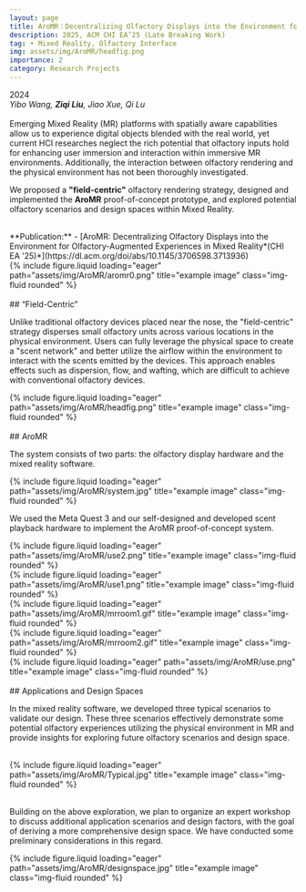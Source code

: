 ```yaml
---
layout: page
title: AroMR：Decentralizing Olfactory Displays into the Environment for Olfactory-Augmented Experiences in Mixed Reality
description: 2025, ACM CHI EA’25 (Late Breaking Work)
tag: • Mixed Reality, Olfactory Interface
img: assets/img/AroMR/headfig.png
importance: 2
category: Research Projects
---
```


2024  
*Yibo Wang, **Ziqi Liu**, Jiao Xue, Qi Lu*  
<br>
Emerging Mixed Reality (MR) platforms with spatially aware capabilities allow us to experience digital objects blended with the real world, yet current HCI researches neglect the rich potential that olfactory inputs hold for enhancing user immersion and interaction within immersive MR environments. Additionally, the interaction between olfactory rendering and the physical environment has not been thoroughly investigated.   

We proposed a **"field-centric"** olfactory rendering strategy, designed and implemented the **AroMR** proof-of-concept prototype, and explored potential olfactory scenarios and design spaces within Mixed Reality.

<br>
**Publication:**  
- [AroMR: Decentralizing Olfactory Displays into the Environment for Olfactory-Augmented Experiences in Mixed Reality*(CHI EA ’25)*](https://dl.acm.org/doi/abs/10.1145/3706598.3713936)

<br>

<div class="row justify-content-center">
    <div class="col-sm mt-3 mt-md-0">
        {% include figure.liquid loading="eager" path="assets/img/AroMR/aromr0.png" title="example image" class="img-fluid rounded" %}
    </div>
</div>

<br>
## “Field-Centric”  

Unlike traditional olfactory devices placed near the nose, the "field-centric" strategy disperses small olfactory units across various locations in the physical environment. Users can fully leverage the physical space to create a "scent network" and better utilize the airflow within the environment to interact with the scents emitted by the devices. This approach enables effects such as dispersion, flow, and wafting, which are difficult to achieve with conventional olfactory devices.


<div class="row justify-content-center">
    <div class="col-sm mt-3 mt-md-0">
        {% include figure.liquid loading="eager" path="assets/img/AroMR/headfig.png" title="example image" class="img-fluid rounded" %}
    </div>
</div>

<br>
## AroMR  

The system consists of two parts: the olfactory display hardware and the mixed reality software.

<div class="row">
    <div class="col-sm mt-3 mt-md-0">
        {% include figure.liquid loading="eager" path="assets/img/AroMR/system.jpg" title="example image" class="img-fluid rounded" %}
    </div>
</div>

We used the Meta Quest 3 and our self-designed and developed scent playback hardware to implement the AroMR proof-of-concept system.

<div class="row">
    <div class="col-sm mt-3 mt-md-0">
        {% include figure.liquid loading="eager" path="assets/img/AroMR/use2.png" title="example image" class="img-fluid rounded" %}
    </div>
    <div class="col-sm mt-3 mt-md-0">
        {% include figure.liquid loading="eager" path="assets/img/AroMR/use1.png" title="example image" class="img-fluid rounded" %}
    </div>
</div>
<div class="row">
    <div class="col-sm mt-3 mt-md-0">
        {% include figure.liquid loading="eager" path="assets/img/AroMR/mrroom1.gif" title="example image" class="img-fluid rounded" %}
    </div>
    <div class="col-sm mt-3 mt-md-0">
        {% include figure.liquid loading="eager" path="assets/img/AroMR/mrroom2.gif" title="example image" class="img-fluid rounded" %}
    </div>
    <div class="col-sm mt-3 mt-md-0">
        {% include figure.liquid loading="eager" path="assets/img/AroMR/use.png" title="example image" class="img-fluid rounded" %}
    </div>
</div>


<br>
## Applications and Design Spaces  

In the mixed reality software, we developed three typical scenarios to validate our design. These three scenarios effectively demonstrate some potential olfactory experiences utilizing the physical environment in MR and provide insights for exploring future olfactory scenarios and design space.

<br>

<div class="row justify-content-center">
    <div class="col-sm-10 mt-3 mt-md-0 d-flex justify-content-center">
        {% include figure.liquid loading="eager" path="assets/img/AroMR/Typical.jpg" title="example image" class="img-fluid rounded" %}
    </div>
</div>

<br>

Building on the above exploration, we plan to organize an expert workshop to discuss additional application scenarios and design factors, with the goal of deriving a more comprehensive design space. We have conducted some preliminary considerations in this regard.

<div class="row">
    <div class="col-sm mt-3 mt-md-0">
        {% include figure.liquid loading="eager" path="assets/img/AroMR/designspace.jpg" title="example image" class="img-fluid rounded" %}
    </div>
</div>



